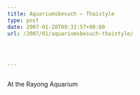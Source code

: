 ```yaml
---
title: Aquariumsbesuch – Thaistyle
type: post
date: 2007-01-28T09:32:57+00:00
url: /2007/01/aquariumsbesuch-thaistyle/




---
```

<div class="flickr">
  <a href="http://www.flickr.com/photos/schreibblogade/371653209/"><img src="//farm1.static.flickr.com/175/371653209_0a02f7d536.jpg" class="flickr-photo" alt="" /></a></p>

  <p>
    At the Rayong Aquarium
  </p>
</div>
